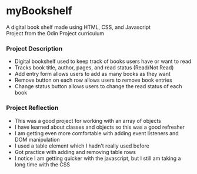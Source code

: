# myBookshelf
A digital book shelf made using HTML, CSS, and Javascript<br>
Project from the Odin Project curriculum

### Project Description
* Digital bookshelf used to keep track of books users have or want to read
* Tracks book title, author, pages, and read status (Read/Not Read)
* Add entry form allows users to add as many books as they want
* Remove button on each row allows users to remove book entries
* Change status button allows users to change the read status of each book
    
### Project Reflection
* This was a good project for working with an array of objects
* I have learned about classes and objects so this was a good refresher
* I am getting even more comfortable with adding event listeners and DOM manipulation
* I used a table element which I hadn't really used before
* Got practice with adding and removing table rows
* I notice I am getting quicker with the javascript, but I still am taking a long time with the CSS

